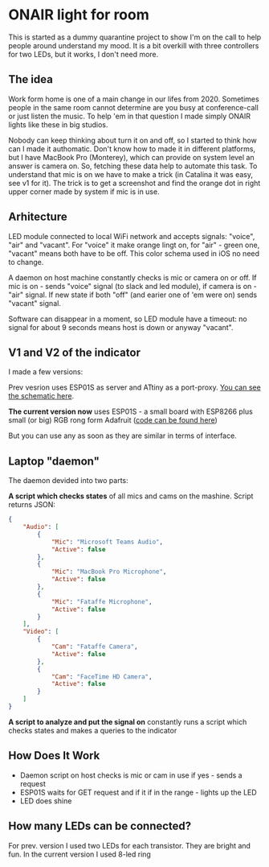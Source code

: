 # ONAIR light for room

This is started as a dummy quarantine project to show I'm on the call to help people around understand my mood. It is a bit overkill with three controllers for two LEDs, but it works, I don't need more.

## The idea

Work form home is one of a main change in our lifes from 2020. Sometimes people in the same room cannot determine are you busy at conference-call or just listen the music. To help 'em in that question I made simply ONAIR lights like these in big studios. 

Nobody can keep thinking about turn it on and off, so I started to think how can I made it authomatic. Don't know how to made it in different platforms, but I have MacBook Pro (Monterey), which can provide on system level an answer is camera on. So, fetching these data help to automate this task. To understand that mic is on we have to make a trick (in Catalina it was easy, see v1 for it). The trick is to get a screenshot and find the orange dot in right upper corner made by system if mic is in use.


## Arhitecture

LED module connected to local WiFi network and accepts signals: "voice", "air" and "vacant". For "voice" it make orange lingt on, for "air" - green one, "vacant" means both have to be off. This color schema used in iOS no need to change.

A daemon on host machine constantly checks is mic or camera on or off. If mic is on - sends "voice" signal (to slack and led module), if camera is on - "air" signal. If new state if both "off" (and earier one of 'em were on) sends "vacant" signal. 

Software can disappear in a moment, so LED module have a timeout: no signal for about 9 seconds means host is down or anyway "vacant".

## V1 and V2 of the indicator

I made a few versions:

Prev vesrion uses ESP01S as server and ATtiny as a port-proxy. [You can see the schematic here](https://github.com/katurov/onair-room-light/blob/main/v1/).

**The current version now** uses ESP01S - a small board with ESP8266 plus small (or big) RGB rong form Adafruit ([code can be found here](https://github.com/katurov/onair-room-light/tree/main/v2/OnAirScreen))

But you can use any as soon as they are similar in terms of interface.

## Laptop "daemon"

The daemon devided into two parts:

**A script which checks states** of all mics and cams on the mashine. Script returns JSON:
```JSON
{
    "Audio": [
        {
            "Mic": "Microsoft Teams Audio",
            "Active": false
        },
        {
            "Mic": "MacBook Pro Microphone",
            "Active": false
        },
        {
            "Mic": "Fataffe Microphone",
            "Active": false
        }
    ],
    "Video": [
        {
            "Cam": "Fataffe Camera",
            "Active": false
        },
        {
            "Cam": "FaceTime HD Camera",
            "Active": false
        }
    ]
}
```

**A script to analyze and put the signal on** constantly runs a script which checks states and makes a queries to the indicator

## How Does It Work

* Daemon script on host checks is mic or cam in use if yes - sends a request
* ESP01S waits for GET request and if it if in the range - lights up the LED
* LED does shine

## How many LEDs can be connected?

For prev. version I used two LEDs for each transistor. They are bright and fun. In the current version I used 8-led ring
